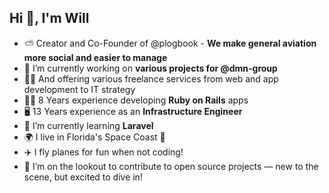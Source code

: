 <h2>Hi 👋, I'm Will</h2>

- ⛅ Creator and Co-Founder of @plogbook - **We make general aviation more social and easier to manage**
- 💼 I’m currently working on **various projects for @dmn-group**
- 👨‍💼 And offering various freelance services from web and app development to IT strategy
- 👨‍💻 8 Years experience developing **Ruby on Rails** apps
- 🖥️ 13 Years experience as an **Infrastructure Engineer**
- 🌱 I’m currently learning **Laravel**
- 🌍 I live in Florida's Space Coast 🚀
- ✈️ I fly planes for fun when not coding!
- 🔎 I’m on the lookout to contribute to open source projects — new to the scene, but excited to dive in!
